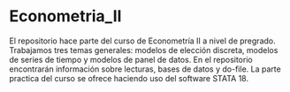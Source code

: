 # Econometria_II

El repositorio hace parte del curso de Econometría II a nivel de pregrado. Trabajamos tres temas generales: modelos de elección discreta, modelos de series de tiempo y modelos de panel de datos. En el repositorio encontrarán información sobre lecturas, bases de datos y do-file. La parte practica del curso se ofrece haciendo uso del software STATA 18.
 
